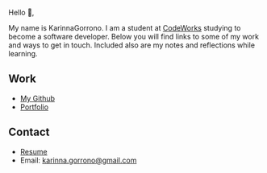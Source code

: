 Hello 👋, 

My name is KarinnaGorrono. I am a student at [CodeWorks](https://boisecodeworks.com) studying to become a software developer. Below you will find links to some of my work and ways to get in touch. Included also are my notes and reflections while learning. 

## Work

  + [My Github](https://github.com/KarinnaGorrono)
  + [Portfolio](https://KarinnaGorrono.github.io/)

## Contact

  + [Resume](https://KarinnaGorrono.github.io/resume)
  + Email: karinna.gorrono@gmail.com
  
